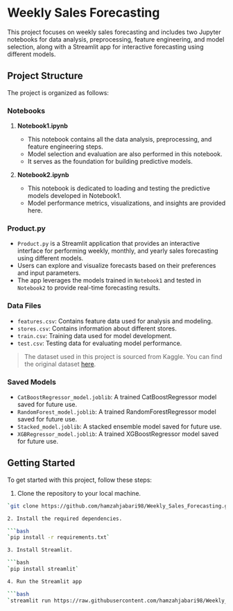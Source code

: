 # Weekly Sales Forecasting

This project focuses on weekly sales forecasting and includes two Jupyter notebooks for data analysis, preprocessing, feature engineering, and model selection, along with a Streamlit app for interactive forecasting using different models.

## Project Structure

The project is organized as follows:

### Notebooks

1. **Notebook1.ipynb**
   - This notebook contains all the data analysis, preprocessing, and feature engineering steps.
   - Model selection and evaluation are also performed in this notebook.
   - It serves as the foundation for building predictive models.

2. **Notebook2.ipynb**
   - This notebook is dedicated to loading and testing the predictive models developed in Notebook1.
   - Model performance metrics, visualizations, and insights are provided here.

### Product.py

- `Product.py` is a Streamlit application that provides an interactive interface for performing weekly, monthly, and yearly sales forecasting using different models.
- Users can explore and visualize forecasts based on their preferences and input parameters.
- The app leverages the models trained in `Notebook1` and tested in `Notebook2` to provide real-time forecasting results.

### Data Files

- `features.csv`: Contains feature data used for analysis and modeling.
- `stores.csv`: Contains information about different stores.
- `train.csv`: Training data used for model development.
- `test.csv`: Testing data for evaluating model performance.

> The dataset used in this project is sourced from Kaggle. You can find the original dataset [here](https://www.kaggle.com/datasets/yasserh/walmart-dataset).

### Saved Models

- `CatBoostRegressor_model.joblib`: A trained CatBoostRegressor model saved for future use.
- `RandomForest_model.joblib`: A trained RandomForestRegressor model saved for future use.
- `Stacked_model.joblib`: A stacked ensemble model saved for future use.
- `XGBRegressor_model.joblib`: A trained XGBoostRegressor model saved for future use.

## Getting Started

To get started with this project, follow these steps:


1. Clone the repository to your local machine.

```bash
`git clone https://github.com/hamzahjabari98/Weekly_Sales_Forecasting.git`

2. Install the required dependencies.

```bash
`pip install -r requirements.txt`

3. Install Streamlit.

```bash
`pip install streamlit`

4. Run the Streamlit app

```bash
`streamlit run https://raw.githubusercontent.com/hamzahjabari98/Weekly_Sales_Forecasting/main/Product.py`

